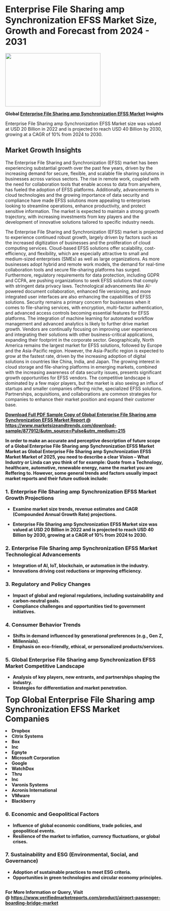 <H1>Enterprise File Sharing amp Synchronization EFSS Market Size, Growth and Forecast from 2024 - 2031</H1><img class="aligncenter size-medium wp-image-584254" src="https://thirdeyenews.in/wp-content/uploads/2024/09/Global-Market-Research-300x168.jpeg" alt="" width="300" height="168" /><p><strong>Global&nbsp;<a href="https://www.marketsizeandtrends.com/download-sample/877912/&amp;utm_source=Pulse&amp;utm_medium=215">Enterprise File Sharing amp Synchronization EFSS Market</a> Insights</strong></p><p>Enterprise File Sharing amp Synchronization EFSS Market size was valued at USD 20 Billion in 2022 and is projected to reach USD 40 Billion by 2030, growing at a CAGR of 10% from 2024 to 2030.</p><p><h2>Market Growth Insights</h2> <p>The Enterprise File Sharing and Synchronization (EFSS) market has been experiencing substantial growth over the past few years, driven by the increasing demand for secure, flexible, and scalable file sharing solutions in businesses across various sectors. The rise in remote work, coupled with the need for collaboration tools that enable access to data from anywhere, has fueled the adoption of EFSS platforms. Additionally, advancements in cloud technologies and the growing importance of data security and compliance have made EFSS solutions more appealing to enterprises looking to streamline operations, enhance productivity, and protect sensitive information. The market is expected to maintain a strong growth trajectory, with increasing investments from key players and the development of innovative solutions tailored to specific industry needs.</p> <p><strong><a href="https://example.com/sample-download"></a></strong></p> <p>The Enterprise File Sharing and Synchronization (EFSS) market is projected to experience continued robust growth, largely driven by factors such as the increased digitization of businesses and the proliferation of cloud computing services. Cloud-based EFSS solutions offer scalability, cost-efficiency, and flexibility, which are especially attractive to small and medium-sized enterprises (SMEs) as well as large organizations. As more businesses adopt hybrid and remote work models, the demand for real-time collaboration tools and secure file-sharing platforms has surged. Furthermore, regulatory requirements for data protection, including GDPR and CCPA, are pushing organizations to seek EFSS solutions that comply with stringent data privacy laws. Technological advancements like AI-powered document collaboration, enhanced file versioning, and more integrated user interfaces are also enhancing the capabilities of EFSS solutions. Security remains a primary concern for businesses when it comes to file-sharing services, with encryption, multi-factor authentication, and advanced access controls becoming essential features for EFSS platforms. The integration of machine learning for automated workflow management and advanced analytics is likely to further drive market growth. Vendors are continually focusing on improving user experiences and integrating their solutions with other business-critical applications, expanding their footprint in the corporate sector. Geographically, North America remains the largest market for EFSS solutions, followed by Europe and the Asia-Pacific region. However, the Asia-Pacific region is expected to grow at the fastest rate, driven by the increasing adoption of digital solutions in countries like China, India, and Japan. The growing interest in cloud storage and file-sharing platforms in emerging markets, combined with the increasing awareness of data security issues, presents significant growth opportunities for EFSS vendors. The competitive landscape is dominated by a few major players, but the market is also seeing an influx of startups and smaller companies offering niche, specialized EFSS solutions. Partnerships, acquisitions, and collaborations are common strategies for companies to enhance their market position and expand their customer base. <p><strong><a href="https://example.com/get-more"></p><p><span class=""><strong>Download Full PDF Sample Copy of Global Enterprise File Sharing amp Synchronization EFSS Market Report</strong> @ <a href="https://www.marketsizeandtrends.com/download-sample/877912/&amp;utm_source=Pulse&amp;utm_medium=215" target="_blank">https://www.marketsizeandtrends.com/download-sample/877912/&amp;utm_source=Pulse&amp;utm_medium=215</a></span></p><p>In order to make an accurate and perceptive description of future scope of a Global&nbsp;Enterprise File Sharing amp Synchronization EFSS Market Market as Global&nbsp;Enterprise File Sharing amp Synchronization EFSS Market Market of 2025, you need to describe a clear Vision &ndash; What Industry or Linda can you think of for example: Quote from a Technology, healthcare, automotive, renewable energy, name the market you are Reffering to. However, some general trends and factors usually impact market reports and their future outlook include:</p><h3>1.&nbsp;<strong>Enterprise File Sharing amp Synchronization EFSS Market Growth Projections</strong></h3><ul><li>Examine market size trends, revenue estimates and CAGR (Compounded Annual Growth Rate) projections.</li><li><p>Enterprise File Sharing amp Synchronization EFSS Market size was valued at USD 20 Billion in 2022 and is projected to reach USD 40 Billion by 2030, growing at a CAGR of 10% from 2024 to 2030.</p></li></ul><h3>2.&nbsp;<strong>Enterprise File Sharing amp Synchronization EFSS Market Technological Advancements</strong></h3><ul><li>Integration of AI, IoT, blockchain, or automation in the industry.</li><li>Innovations driving cost reductions or improving efficiency.</li></ul><h3>3.&nbsp;<strong>Regulatory and Policy Changes</strong></h3><ul><li>Impact of global and regional regulations, including sustainability and carbon-neutral goals.</li><li>Compliance challenges and opportunities tied to government initiatives.</li></ul><h3>4.&nbsp;<strong>Consumer Behavior Trends</strong></h3><ul><li>Shifts in demand influenced by generational preferences (e.g., Gen Z, Millennials).</li><li>Emphasis on eco-friendly, ethical, or personalized products/services.</li></ul><h3>5.&nbsp;<strong>Global Enterprise File Sharing amp Synchronization EFSS Market Competitive Landscape</strong></h3><ul><li>Analysis of key players, new entrants, and partnerships shaping the industry.</li><li>Strategies for differentiation and market penetration.</li></ul><p data-pm-slice="1 1 []"><span style="color: inherit; font-family: inherit; font-size: 25px;">Top Global Enterprise File Sharing amp Synchronization EFSS Market Companies</span></p><div class="" data-test-id=""><p><li>Dropbox</li><li> Citrix Systems</li><li> Box</li><li> Inc</li><li> Egnyte</li><li> Microsoft Corporation</li><li> Google</li><li> WatchDox</li><li> Thru</li><li> Inc</li><li> Varonis Systems</li><li> Acronis International</li><li> VMware</li><li> Blackberry</li></p></div><h3>6.&nbsp;<strong>Economic and Geopolitical Factors</strong></h3><ul><li>Influence of global economic conditions, trade policies, and geopolitical events.</li><li>Resilience of the market to inflation, currency fluctuations, or global crises.</li></ul><h3>7.&nbsp;<strong>Sustainability and ESG (Environmental, Social, and Governance)</strong></h3><ul><li>Adoption of sustainable practices to meet ESG criteria.</li><li>Opportunities in green technologies and circular economy principles.</li></ul><h2><strong style="font-size: 14px;">For More Information or Query, Visit @&nbsp;</strong><a style="background-color: #ffffff; font-size: 14px;" href="https://www.marketsizeandtrends.com/report/enterprise-file-sharing-amp-synchronization-efss-market/" target="_blank">https://www.verifiedmarketreports.com/product/airport-passenger-boarding-bridge-market</a></h2>
